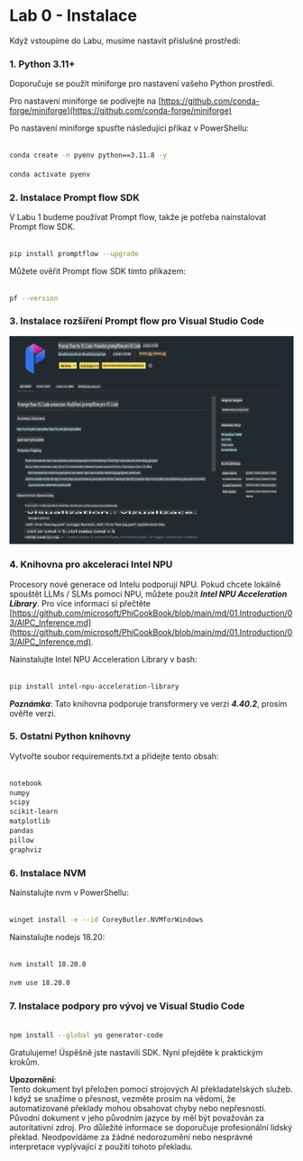 # **Lab 0 - Instalace**

Když vstoupíme do Labu, musíme nastavit příslušné prostředí:

### **1. Python 3.11+**

Doporučuje se použít miniforge pro nastavení vašeho Python prostředí.

Pro nastavení miniforge se podívejte na [https://github.com/conda-forge/miniforge](https://github.com/conda-forge/miniforge)

Po nastavení miniforge spusťte následující příkaz v PowerShellu:

```bash

conda create -n pyenv python==3.11.8 -y

conda activate pyenv

```

### **2. Instalace Prompt flow SDK**

V Labu 1 budeme používat Prompt flow, takže je potřeba nainstalovat Prompt flow SDK.

```bash

pip install promptflow --upgrade

```

Můžete ověřit Prompt flow SDK tímto příkazem:

```bash

pf --version

```

### **3. Instalace rozšíření Prompt flow pro Visual Studio Code**

![pf](../../../../../../../../../translated_images/pf_ext.fa065f22e1ee3e67157662d8be5241f346ddd83744045e3406d92b570e8d8b36.cs.png)

### **4. Knihovna pro akceleraci Intel NPU**

Procesory nové generace od Intelu podporují NPU. Pokud chcete lokálně spouštět LLMs / SLMs pomocí NPU, můžete použít ***Intel NPU Acceleration Library***. Pro více informací si přečtěte [https://github.com/microsoft/PhiCookBook/blob/main/md/01.Introduction/03/AIPC_Inference.md](https://github.com/microsoft/PhiCookBook/blob/main/md/01.Introduction/03/AIPC_Inference.md).

Nainstalujte Intel NPU Acceleration Library v bash:

```bash

pip install intel-npu-acceleration-library

```

***Poznámka***: Tato knihovna podporuje transformery ve verzi ***4.40.2***, prosím ověřte verzi.

### **5. Ostatní Python knihovny**

Vytvořte soubor requirements.txt a přidejte tento obsah:

```txt

notebook
numpy 
scipy 
scikit-learn 
matplotlib 
pandas 
pillow 
graphviz

```

### **6. Instalace NVM**

Nainstalujte nvm v PowerShellu:

```bash

winget install -e --id CoreyButler.NVMforWindows

```

Nainstalujte nodejs 18.20:

```bash

nvm install 18.20.0

nvm use 18.20.0

```

### **7. Instalace podpory pro vývoj ve Visual Studio Code**

```bash

npm install --global yo generator-code

```

Gratulujeme! Úspěšně jste nastavili SDK. Nyní přejděte k praktickým krokům.

**Upozornění**:  
Tento dokument byl přeložen pomocí strojových AI překladatelských služeb. I když se snažíme o přesnost, vezměte prosím na vědomí, že automatizované překlady mohou obsahovat chyby nebo nepřesnosti. Původní dokument v jeho původním jazyce by měl být považován za autoritativní zdroj. Pro důležité informace se doporučuje profesionální lidský překlad. Neodpovídáme za žádné nedorozumění nebo nesprávné interpretace vyplývající z použití tohoto překladu.